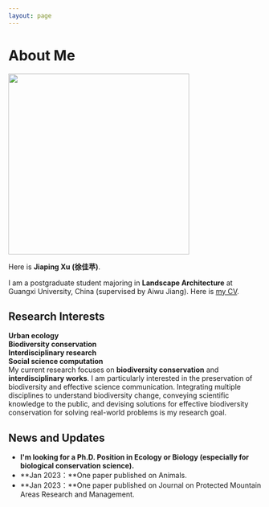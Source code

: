 ```yaml
---
layout: page
---
```


# About Me

<img src="https://MJiaping.github.io/images/p_photo.jpg" class="floatpic" width="360" height= auto>

Here is **Jiaping Xu (徐佳苹)**.

I am a postgraduate student majoring in **Landscape Architecture** at Guangxi University, China (supervised by Aiwu Jiang). 
Here is [my CV](https://MJiaping.github.io/mypaper/IP/CV_Jiaping.pdf).

## Research Interests

**Urban ecology**
<br/>
**Biodiversity conservation**
<br/>
**Interdisciplinary research**
<br/>
**Social science computation**
<br/>
My current research focuses on **biodiversity conservation** and **interdisciplinary works**. I am particularly interested in the preservation of biodiversity and effective science communication. Integrating multiple disciplines to understand biodiversity change, conveying scientific knowledge to the public, and devising solutions for effective biodiversity conservation for solving real-world problems is my research goal.


## News and Updates

- **I'm looking for a Ph.D. Position in Ecology or Biology (especially for biological conservation science).**
- **Jan 2023：**One paper published on Animals.
- **Jan 2023：**One paper published on Journal on Protected Mountain Areas Research and Management.


